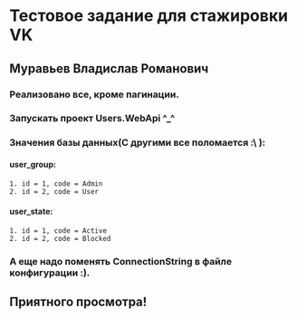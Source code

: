 # Тестовое задание для стажировки VK
## Муравьев Владислав Романович
### Реализовано все, кроме пагинации.
### Запускать проект Users.WebApi ^_^
### Значения базы данных(С другими все поломается :\ ):
 #### user_group:
    1. id = 1, code = Admin
    2. id = 2, code = User
 #### user_state:
    1. id = 1, code = Active
    2. id = 2, code = Blocked
### А еще надо поменять ConnectionString в файле конфигурации :).
## Приятного просмотра!
